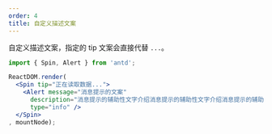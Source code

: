 ```yaml
---
order: 4
title: 自定义描述文案
---
```


自定义描述文案，指定的 tip 文案会直接代替 `...`。



````jsx
import { Spin, Alert } from 'antd';

ReactDOM.render(
  <Spin tip="正在读取数据...">
    <Alert message="消息提示的文案"
      description="消息提示的辅助性文字介绍消息提示的辅助性文字介绍消息提示的辅助性文字介绍"
      type="info" />
  </Spin>
, mountNode);
````
